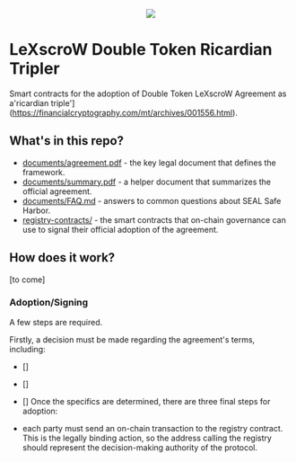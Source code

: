 <p align="center">
  <img src="https://pbs.twimg.com/media/GIZRzEIXcAADT9j.png"/>
</p>

# LeXscroW Double Token Ricardian Tripler

Smart contracts for the adoption of Double Token LeXscroW Agreement as a'ricardian triple'](https://financialcryptography.com/mt/archives/001556.html). 

## What's in this repo?

- [documents/agreement.pdf](documents/agreement.pdf) - the key legal document that defines the framework. 
- [documents/summary.pdf](documents/summary.pdf) - a helper document that summarizes the official agreement.
- [documents/FAQ.md](documents/FAQ.md) - answers to common questions about SEAL Safe Harbor. 
- [registry-contracts/](registry-contracts/) - the smart contracts that on-chain governance can use to signal their official adoption of the agreement. 

## How does it work?

[to come]

### Adoption/Signing

A few steps are required.

Firstly, a decision must be made regarding the agreement's terms, including:
- []
- []
- []
Once the specifics are determined, there are three final steps for adoption:
  
- each party must send an on-chain transaction to the  registry contract. This is the legally binding action, so the address calling the registry should represent the decision-making authority of the protocol.


